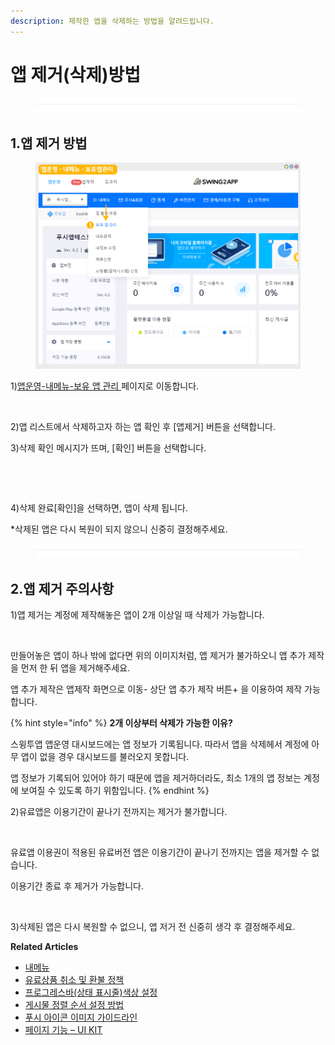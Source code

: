 ```yaml
---
description: 제작한 앱을 삭제하는 방법을 알려드립니다.
---
```


# 앱 제거(삭제)방법

<figure><img src="../../../.gitbook/assets/구분선 (2).PNG" alt=""><figcaption></figcaption></figure>

## 1.앱 제거 방법

<figure><img src="../../../.gitbook/assets/앱제거1.png" alt=""><figcaption></figcaption></figure>

1\)[앱운영-내메뉴-보유 앱 관리 ](http://www.swing2app.co.kr/view/app\_stat)페이지로 이동합니다.



<figure><img src="https://wp.swing2app.co.kr/wp-content/uploads/2023/01/%EC%95%B1%EC%A0%9C%EA%B1%B02.png" alt=""><figcaption></figcaption></figure>

2\)앱 리스트에서 삭제하고자 하는 앱 확인 후 \[앱제거] 버튼을 선택합니다.

3\)삭제 확인 메시지가 뜨며, \[확인] 버튼을 선택합니다.

​

<figure><img src="https://wp.swing2app.co.kr/wp-content/uploads/2023/01/%EC%95%B1%EC%A0%9C%EA%B1%B03.png" alt=""><figcaption></figcaption></figure>

4\)삭제 완료\[확인]을 선택하면, 앱이 삭제 됩니다.

\*삭제된 앱은 다시 복원이 되지 않으니 신중히 결정해주세요.

<figure><img src="../../../.gitbook/assets/구분선 (2).PNG" alt=""><figcaption></figcaption></figure>

## 2.앱 제거 주의사항

1\)앱 제거는 계정에 제작해놓은 앱이 2개 이상일 때 삭제가 가능합니다.

<figure><img src="https://wp.swing2app.co.kr/wp-content/uploads/2023/01/%EC%95%B1%EC%A0%9C%EA%B1%B05.png" alt=""><figcaption></figcaption></figure>

만들어놓은 앱이 하나 밖에 없다면 위의 이미지처럼, 앱 제거가 불가하오니 앱 추가 제작을 먼저 한 뒤 앱을 제거해주세요.

앱 추가 제작은 앱제작 화면으로 이동- 상단 앱 추가 제작 버튼+ 을 이용하여 제작 가능합니다.

{% hint style="info" %}
**2개 이상부터 삭제가 가능한 이유?**

스윙투앱 앱운영 대시보드에는 앱 정보가 기록됩니다. 따라서 앱을 삭제헤서 계정에 아무 앱이 없을 경우 대시보드를 불러오지 못합니다.

앱 정보가 기록되어 있어야 하기 때문에 앱을 제거하더라도, 최소 1개의 앱 정보는 계정에 보여질 수 있도록 하기 위함입니다.
{% endhint %}



2\)유료앱은 이용기간이 끝나기 전까지는 제거가 불가합니다.

<figure><img src="https://wp.swing2app.co.kr/wp-content/uploads/2023/01/%EC%95%B1%EC%A0%9C%EA%B1%B04.png" alt=""><figcaption></figcaption></figure>

유료앱 이용권이 적용된 유료버전 앱은 이용기간이 끝나기 전까지는 앱을 제거할 수 없습니다.

이용기간 종료 후 제거가 가능합니다.

​

3\)삭제된 앱은 다시 복원할 수 없으니, 앱 저거 전 신중히 생각 후 결정해주세요.





**Related Articles**

* [내메뉴](https://wp.swing2app.co.kr/documentation/appmanage/menu/)
* [유료상품 취소 및 환불 정책](https://wp.swing2app.co.kr/documentation/appmanage/pay/refund/)
* [프로그레스바(상태 표시줄)색상 설정](https://wp.swing2app.co.kr/documentation/v3manual/webview-pushapp/progressbar/)
* [게시물 정렬 순서 설정 방법](https://wp.swing2app.co.kr/documentation/appmanage/board/sort-posts/)
* [푸시 아이콘 이미지 가이드라인](https://wp.swing2app.co.kr/documentation/appmanage/pushmember/pushicon-guideline/)
* [페이지 기능 – UI KIT](https://wp.swing2app.co.kr/documentation/v3manual/step3-page/ui-kit/)
